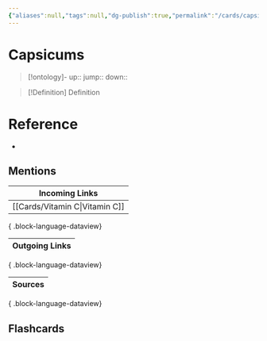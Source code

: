 ```yaml
---
{"aliases":null,"tags":null,"dg-publish":true,"permalink":"/cards/capsicums/","dgPassFrontmatter":true}
---
```


# Capsicums

> [!ontology]-
> up:: 
> jump:: 
> down:: 

> [!Definition] Definition
> 

# Reference
- 

## Mentions
| Incoming Links                    |
| --------------------------------- |
| [[Cards/Vitamin C\|Vitamin C]] |

{ .block-language-dataview}

| Outgoing Links |
| -------------- |

{ .block-language-dataview}

| Sources |
| ------- |

{ .block-language-dataview}

## Flashcards 
